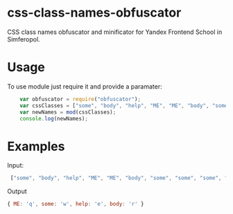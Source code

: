 # css-class-names-obfuscator
CSS class names obfuscator and minificator for Yandex Frontend School in Simferopol.
# Usage
To use module just require it and provide a paramater:
```javascript
    var obfuscator = require("obfuscator");
    var cssClasses = ["some", "body", "help", "ME", "ME", "body", "some", "some", "some", "help", "ME", "ME", "ME", "ME", "help"];
    var newNames = mod(cssClasses);
    console.log(newNames);
```
# Examples
Input:
```javascript
 ["some", "body", "help", "ME", "ME", "body", "some", "some", "some", "help", "ME", "ME", "ME", "ME", "help"]
```
Output
```javascript
{ ME: 'q', some: 'w', help: 'e', body: 'r' }
```
    
